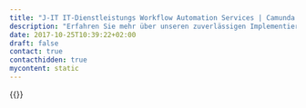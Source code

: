 ```yaml
---
title: "J-IT IT-Dienstleistungs Workflow Automation Services | Camunda BPM"
description: "Erfahren Sie mehr über unseren zuverlässigen Implementierungspartner J-IT IT-Dienstleistungs GmbH. Camunda ist der Marktführer für Workflow-Automatisierung und Geschäftsprozessmanagement. Holen Sie sich heute Ihre 30-Tage-Testversion."
date: 2017-10-25T10:39:22+02:00
draft: false
contact: true
contacthidden: true
mycontent: static
---
```

{{<partner-single
company="J-IT IT-Dienstleistungs GmbH"
type="si"
website="http://www.j-it.at"
countrycode="AT"
city="Wien"
description="<p>Unter dem Motto &ldquo;Just-in-time&rdquo; entwickelt JIT seit 2005 Software, die ma&szlig;geschneidert auf Ihre Bed&uuml;rfnisse von unseren IT-Heroes umgesetzt wird. Zu unserem Mindset geh&ouml;ren dabei eine direkte Kommunikationskultur, flexibles Agieren und eine klare Preistransparenz.</p><p>Die von unseren IT-Heroes angebotenen L&ouml;sungen im Business Process Management (BPM) erm&ouml;glichen Ihrem Unternehmen eine Optimierung und Automatisierung Ihrer Gesch&auml;ftsprozesse basierend auf dem aktuellsten Stand der Technik.&nbsp;</p><p>Mit BPM ans Ziel!</p><p>Hilfe, &uuml;berall Prozesse und ja, auch in Ihrem Unternehmen sind sie allt&auml;glich. Da macht es doch Sinn diese so effizient und transparent wie m&ouml;glich zu gestalten, nicht wahr? Was denken Sie: K&ouml;nnte Ihr Unternehmen aus Verbesserungen im BPM-Bereich folgende Vorteile generieren?</p><p>* Gesteigerte Kundenzufriedenheit und k&uuml;rzere Einf&uuml;hrungszyklen f&uuml;r Produkte und Dienstleistungen<br />* Gesteigerte Effizienz f&uuml;r bereits vorhandene Anwendungen und Prozesse<br />* Gr&ouml;&szlig;ere Mitarbeiterzufriedenheit durch optimalere Verfahren und bessere Kollaborationsm&ouml;glichkeiten&nbsp;<br />* Transparenz und &Uuml;bersicht in Echtzeit aller Vorg&auml;nge&nbsp;<br />* Ma&szlig;geschneiderte L&ouml;sungen</p><p>Klingt super?&nbsp;</p><p>Hier kommen wir, die IT-Heroes ins Spiel: Denn wir unterst&uuml;tzen Sie optimal bei der Erreichung Ihrer Gesch&auml;ftsziele. Ob Automatisierung, Analyse oder Dokumentation Ihrer Gesch&auml;ftsprozesse - wir machen unsere Fachexpertise zu Ihrem Erfolg! Durch unsere jahrelange Erfahrung in der Implementierung von BPM-Projekten ist es uns m&ouml;glich, individuell auf die Bed&uuml;rfnisse in Ihrem Unternehmen einzugehen und ma&szlig;geschneiderte L&ouml;sungen anzubieten, egal wie komplex Ihre Prozesse auch sein m&ouml;gen.</p>"
siregion="dach"
level="certified"
logo="//images.ctfassets.net/vpidbgnakfvf/5YL5Bf6eHeE02i0UQMQyKK/d56efc26275b6aabb7188555a6b8fa2d/J-ITGesmbH.png">}}